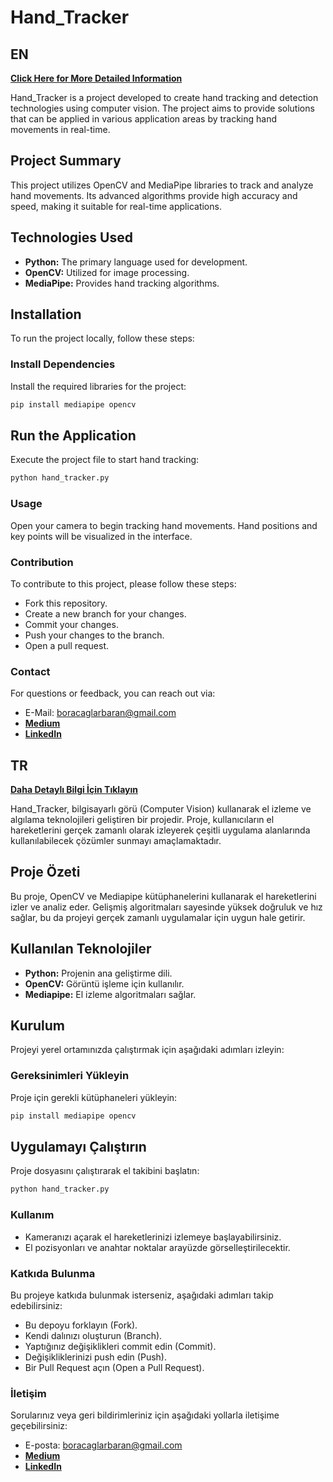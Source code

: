 # Hand_Tracker


## EN
**[Click Here for More Detailed Information]([https://link_to_more_info.com](https://caglarbaranbora.medium.com/hand-tracker-f72c20d14e3d))**

Hand_Tracker is a project developed to create hand tracking and detection technologies using computer vision. The project aims to provide solutions that can be applied in various application areas by tracking hand movements in real-time.

## Project Summary

This project utilizes OpenCV and MediaPipe libraries to track and analyze hand movements. Its advanced algorithms provide high accuracy and speed, making it suitable for real-time applications.

## Technologies Used

- **Python:** The primary language used for development.
- **OpenCV:** Utilized for image processing.
- **MediaPipe:** Provides hand tracking algorithms.

## Installation

To run the project locally, follow these steps:

### Install Dependencies

Install the required libraries for the project:
```bash
pip install mediapipe opencv
```

## Run the Application
Execute the project file to start hand tracking:
```bash
python hand_tracker.py
```
### Usage
Open your camera to begin tracking hand movements.
Hand positions and key points will be visualized in the interface.
### Contribution
To contribute to this project, please follow these steps:

- Fork this repository.
- Create a new branch for your changes.
- Commit your changes.
- Push your changes to the branch.
- Open a pull request.

### Contact
For questions or feedback, you can reach out via:

- E-Mail: boracaglarbaran@gmail.com
- **[Medium](https://medium.com/@caglarbaranbora)**
 - **[LinkedIn](https://www.linkedin.com/in/caglarbaranbora/)** 

## TR

**[Daha Detaylı Bilgi İçin Tıklayın]([https://link_to_more_info.com](https://caglarbaranbora.medium.com/el-tarama-65a870ed4879))**

Hand_Tracker, bilgisayarlı görü (Computer Vision) kullanarak el izleme ve algılama teknolojileri geliştiren bir projedir. Proje, kullanıcıların el hareketlerini gerçek zamanlı olarak izleyerek çeşitli uygulama alanlarında kullanılabilecek çözümler sunmayı amaçlamaktadır.

## Proje Özeti

Bu proje, OpenCV ve Mediapipe kütüphanelerini kullanarak el hareketlerini izler ve analiz eder. Gelişmiş algoritmaları sayesinde yüksek doğruluk ve hız sağlar, bu da projeyi gerçek zamanlı uygulamalar için uygun hale getirir.

## Kullanılan Teknolojiler

- **Python:** Projenin ana geliştirme dili.
- **OpenCV:** Görüntü işleme için kullanılır.
- **Mediapipe:** El izleme algoritmaları sağlar.

## Kurulum

Projeyi yerel ortamınızda çalıştırmak için aşağıdaki adımları izleyin:

### Gereksinimleri Yükleyin

Proje için gerekli kütüphaneleri yükleyin:

```bash
pip install mediapipe opencv
```
## Uygulamayı Çalıştırın
Proje dosyasını çalıştırarak el takibini başlatın:
```bash
python hand_tracker.py
```
### Kullanım
- Kameranızı açarak el hareketlerinizi izlemeye başlayabilirsiniz.
- El pozisyonları ve anahtar noktalar arayüzde görselleştirilecektir.
### Katkıda Bulunma
 Bu projeye katkıda bulunmak isterseniz, aşağıdaki adımları takip edebilirsiniz:

- Bu depoyu forklayın (Fork).
- Kendi dalınızı oluşturun (Branch).
- Yaptığınız değişiklikleri commit edin (Commit).
- Değişikliklerinizi push edin (Push).
- Bir Pull Request açın (Open a Pull Request).
### İletişim

Sorularınız veya geri bildirimleriniz için aşağıdaki yollarla iletişime geçebilirsiniz:

- E-posta: boracaglarbaran@gmail.com
 - **[Medium](https://medium.com/@caglarbaranbora)**
 - **[LinkedIn](https://www.linkedin.com/in/caglarbaranbora/)** 
